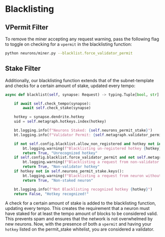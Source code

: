 # Blacklisting

## VPermit Filter

To remove the miner accepting any request warning, pass the following flag to toggle on checking for a `vpermit` in the blacklisting function:

```bash
python neurons/miner.py --blacklist.force_validator_permit
```

## Stake Filter

Additionally, our blacklisting function extends that of the subnet-template and checks for a certain amount of stake, updated every tempo:

```python
async def blacklist(self, synapse: Request) -> typing.Tuple[bool, str]:

    if await self.check_tempo(synapse):
        await self.check_stake(synapse)

    hotkey = synapse.dendrite.hotkey
    uid = self.metagraph.hotkeys.index(hotkey)

    bt.logging.info(f"Neurons Staked: {self.neurons_permit_stake}")
    bt.logging.info(f"Validator Permit: {self.metagraph.validator_permit[uid]}")

    if not self.config.blacklist.allow_non_registered and hotkey not in self.metagraph.hotkeys:
        bt.logging.warning(f"Blacklisting un-registered hotkey {hotkey}")
        return True, "Unrecognized hotkey"
    if self.config.blacklist.force_validator_permit and not self.metagraph.validator_permit[uid]:
        bt.logging.warning(f"Blacklisting a request from non-validator hotkey {hotkey}")
        return True, "Non-validator hotkey"
    if hotkey not in self.neurons_permit_stake.keys():
        bt.logging.warning(f"Blacklisting a request from neuron without enough staked: {hotkey}")
        return True, "Non-staked neuron"

    bt.logging.info(f"Not Blacklisting recognized hotkey {hotkey}")
    return False, "Hotkey recognized!"
```

A check for a certain amount of stake is added to the blacklisting function, updating every tempo. This creates the requirement that a neuron must have staked for at least the tempo amount of blocks to be considered valid. This prevents spam and ensures that the network is not overwhelmed by new neurons. Now, with the presence of both a `vpermit` and having your `hotkey` listed on the permit_stake whitelist, you are considered a validator.
